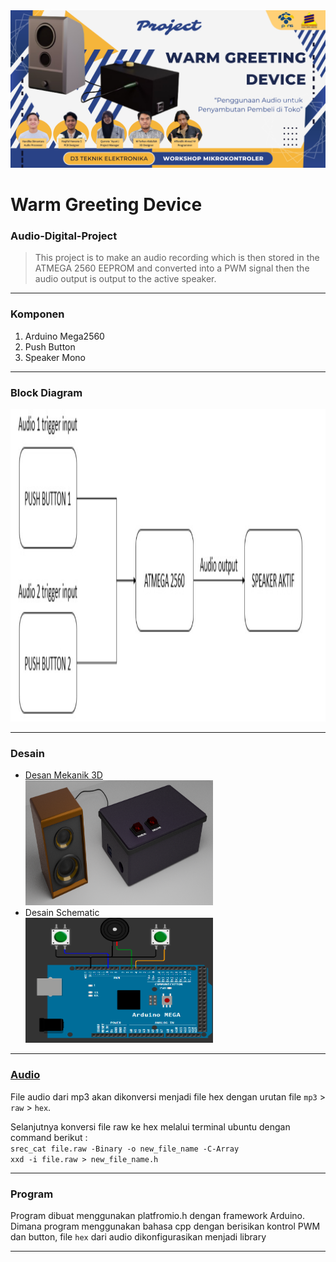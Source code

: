 <img src="assets/WARM_GREETING_DEVICE.png">

# Warm Greeting Device
### Audio-Digital-Project

>This project is to make an audio recording which is then stored in the ATMEGA 2560 EEPROM and converted into a PWM signal then the audio output is output to the active speaker.

---
### Komponen
1. Arduino Mega2560
2. Push Button
3. Speaker Mono
--- 
### Block Diagram
<img src="https://github.com/HaqifalHS/Audio-Digital-Project/blob/f4499125f9e494aa4fdc2bc73da82e70bb7e9b9d/assets/blokDiagram.jpg" width="600" height="500">

---
### Desain
- [Desan Mekanik 3D](https://github.com/HaqifalHS/Audio-Digital-Project/blob/e685f46bf5777b190d26c859aad1c4a9765173e5/Mekanik/Readme.md)<br>
  <img src="https://github.com/HaqifalHS/Audio-Digital-Project/blob/e33110678c75640b1c9dc7cf8615ef37a85bc81d/assets/rancangan_sistem.png" width="300" height="200">
- Desain Schematic<br>
  <img src="https://github.com/HaqifalHS/Audio-Digital-Project/blob/e33110678c75640b1c9dc7cf8615ef37a85bc81d/assets/skematik.png" width="300" height="200">
---

### [Audio](https://github.com/HaqifalHS/Audio-Digital-Project/blob/2348ff62978557f05a66bd87971e037f53e90160/Audio/Readme.md)
File audio dari mp3 akan dikonversi menjadi file hex dengan urutan file ```mp3``` > ```raw``` > ```hex```.

Selanjutnya konversi file raw ke hex melalui terminal ubuntu dengan command berikut : <br>
```srec_cat file.raw -Binary -o new_file_name -C-Array```<br>
```xxd -i file.raw > new_file_name.h``` <br>

---
### Program
Program dibuat menggunakan platfromio.h dengan framework Arduino. Dimana program menggunakan bahasa cpp dengan berisikan kontrol PWM dan button, file ```hex``` dari audio dikonfigurasikan menjadi library

---
